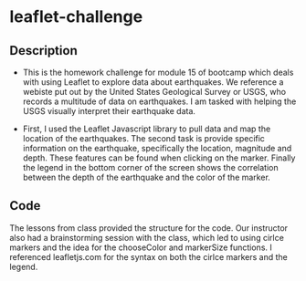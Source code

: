 # leaflet-challenge

## Description
* This is the homework challenge for module 15 of bootcamp which deals with using Leaflet to explore data about earthquakes. We reference a webiste put out by the United States Geological Survey or USGS, who records a multitude of data on earthquakes. I am tasked with helping the USGS visually interpret their earthquake data. 

* First, I used the Leaflet Javascript library to pull data and map the location of the earthquakes. The second task is provide specific information on the earthquake, specifically the location, magnitude and depth. These features can be found when clicking on the marker. Finally the legend in the bottom corner of the screen shows the correlation between the depth of the earthquake and the color of the marker.

## Code
The lessons from class provided the structure for the code. Our instructor also had a brainstorming session with the class, which led to using cirlce markers and the idea for the chooseColor and markerSize functions. I referenced leafletjs.com for the syntax on both the cirlce markers and the legend. 
